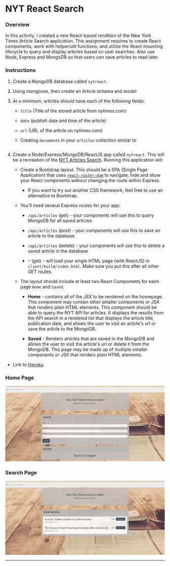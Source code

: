 # NYT React Search

### Overview

In this activity, I created a new React-based rendition of the New York Times Article Search application. This assignment requires to create React components, work with helper/util functions, and utilize the React mounting lifecycle to query and display articles based on user searches. Also use Node, Express and MongoDB so that users can save articles to read later.

### Instructions


1. Create a MongoDB database called `nytreact`.

2. Using mongoose, then create an Article schema and model

3. At a minimum, articles should have each of the following fields:

   * `title` (Title of the stored article from nytimes.com)

   * `date` (publish date and time of the article)

   * `url` (URL of the article on nytimes.com)

   * Creating `documents` in your `articles` collection similar to  
     ```js


5. Create a Node/Express/MongoDB/ReactJS app called `nytreact`. This will be a recreation of the [NYT Articles Search](https://nytarticle-search-fsf.herokuapp.com/). Running this application will:

   * Create a Bootstrap layout. This should be a SPA (Single Page Application) that uses [`react-router-dom`](https://github.com/reactjs/react-router) to navigate, hide and show your React components without changing the route within Express.

     * If you want to try out another CSS framework, feel free to use an alternative to Bootstrap.

   * You'll need several Express routes for your app:

     * `/api/articles` (get) - your components will use this to query MongoDB for all saved articles

     * `/api/articles` (post) - your components will use this to save an article to the database

     * `/api/articles` (delete) - your components will use this to delete a saved article in the database

     * `*` (get) - will load your single HTML page (with ReactJS) in `client/build/index.html`. Make sure you put this after all other GET routes

   * The layout should include at least two React Components for each page `Home` and `Saved`.

     * **Home** - contains all of the JSX to be rendered on the homepage. This component may contain other smaller components or JSX that renders plain HTML elements. This component should be able to query the NYT API for articles. It displays the results from the API search in a rendered list that displays the article title, publication date, and allows the user to visit an article's url or save the article to the MongoDB.

     * **Saved** - Renders articles that are saved in the MongoDB and allows the user to visit the article's url or delete it from the MongoDB. This page may be made up of multiple smaller components or JSX that renders plain HTML elements.

* Link to [Heroku](https://new-york-times-app.herokuapp.com/).

### Home Page

![Image](https://github.com/varan2030/New-York-Times/blob/master/client/public/images/home.png)


### Search Page


![Image](https://github.com/varan2030/New-York-Times/blob/master/client/public/images/search.png)
- - -

